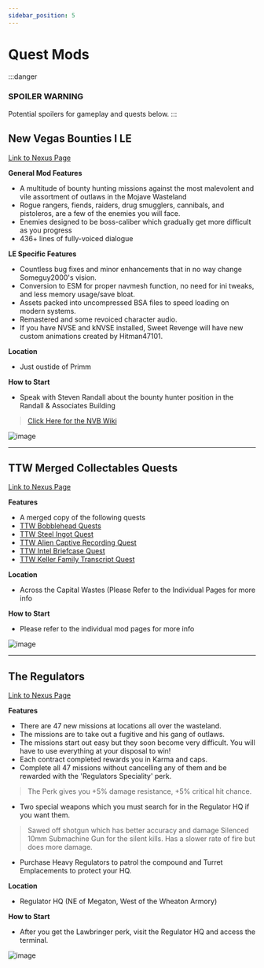 ```yaml
---
sidebar_position: 5
---
```


# Quest Mods
:::danger
### SPOILER WARNING
Potential spoilers for gameplay and quests below.
:::

## **New Vegas Bounties I LE**

[Link to Nexus Page](https://www.nexusmods.com/newvegas/mods/77108)

**General Mod Features**
- A multitude of bounty hunting missions against the most malevolent and vile assortment of outlaws in the Mojave Wasteland
- Rogue rangers, fiends, raiders, drug smugglers, cannibals, and pistoleros, are a few of the enemies you will face. 
- Enemies designed to be boss-caliber which gradually get more difficult as you progress
- 436+ lines of fully-voiced dialogue

**LE Specific Features**
- Countless bug fixes and minor enhancements that in no way change Someguy2000's vision.
- Conversion to ESM for proper navmesh function, no need for ini tweaks, and less memory usage/save bloat.
- Assets packed into uncompressed BSA files to speed loading on modern systems.
- Remastered and some revoiced character audio.
- If you have NVSE and kNVSE installed, Sweet Revenge will have new custom animations created by Hitman47101.

**Location**
- Just oustide of Primm

**How to Start**
- Speak with Steven Randall about the bounty hunter position in the Randall & Associates Building

> [Click Here for the NVB Wiki](https://someguy2000.fandom.com/wiki/New_Vegas_Bounties_(quest))

![image](https://user-images.githubusercontent.com/112358568/210499960-43787519-b240-49a8-b2c1-abbbd799012f.png)
***
## **TTW Merged Collectables Quests**

[Link to Nexus Page](https://www.nexusmods.com/newvegas/mods/75829)

**Features**
- A merged copy of the following quests 
- [TTW Bobblehead Quests](https://www.nexusmods.com/newvegas/mods/75717)
- [TTW Steel Ingot Quest](https://www.nexusmods.com/newvegas/mods/75774)
- [TTW Alien Captive Recording Quest](https://www.nexusmods.com/newvegas/mods/75776)
- [TTW Intel Briefcase Quest](https://www.nexusmods.com/newvegas/mods/75777)
- [TTW Keller Family Transcript Quest](https://www.nexusmods.com/newvegas/mods/75790)

**Location**
- Across the Capital Wastes (Please Refer to the Individual Pages for more info

**How to Start**
- Please refer to the individual mod pages for more info

![image](https://user-images.githubusercontent.com/112358568/210500592-f55801a7-570f-4308-8da9-5642803a9d83.png)
***
## **The Regulators**

[Link to Nexus Page](https://www.nexusmods.com/newvegas/mods/66266)

**Features**
- There are 47 new missions at locations all over the wasteland.
- The missions are to take out a fugitive and his gang of outlaws.
- The missions start out easy but they soon become very difficult. You will have to use everything at your disposal to win!
- Each contract completed rewards you in Karma and caps.
- Complete all 47 missions without cancelling any of them and be rewarded with the 'Regulators Speciality' perk.
> The Perk gives you +5% damage resistance, +5% critical hit chance.
- Two special weapons which you must search for in the Regulator HQ if you want them.
> Sawed off shotgun which has better accuracy and damage
> Silenced 10mm Submachine Gun for the silent kills. Has a slower rate of fire but does more damage.
- Purchase Heavy Regulators to patrol the compound and Turret Emplacements to protect your HQ.

**Location**
- Regulator HQ (NE of Megaton, West of the Wheaton Armory)

**How to Start**
- After you get the Lawbringer perk, visit the Regulator HQ and access the terminal.

![image](https://user-images.githubusercontent.com/112358568/210501385-8c0f9b18-e6ec-4e23-82b8-7e205666c041.png)

